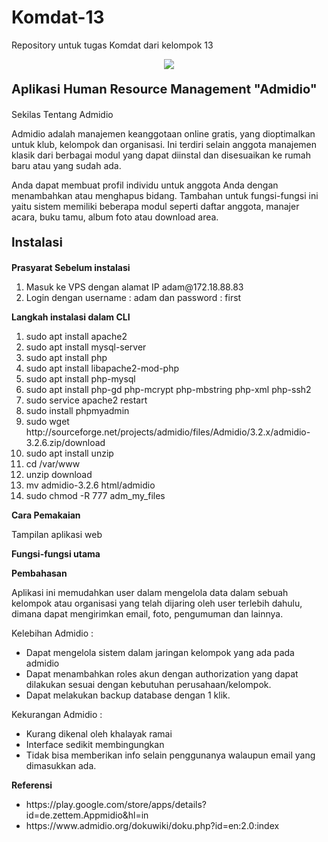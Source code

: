 # Komdat-13
Repository untuk tugas Komdat dari kelompok 13

<center><img src="https://github.com/mnaufalfm/Komdat-13/blob/master/pic/logo.PNG" /></center>
<p style="font-size:20px"><b>Aplikasi Human Resource Management "Admidio"</b></p>

<p style="font-size:14px">Sekilas Tentang Admidio</p>
<p>Admidio adalah manajemen keanggotaan online gratis, yang dioptimalkan untuk klub, kelompok dan organisasi. Ini terdiri selain anggota manajemen klasik dari berbagai modul yang dapat diinstal dan disesuaikan ke rumah baru atau yang sudah ada.</p>

<p>Anda dapat membuat profil individu untuk anggota Anda dengan menambahkan atau menghapus bidang. Tambahan untuk fungsi-fungsi ini yaitu sistem memiliki beberapa modul seperti daftar anggota, manajer acara, buku tamu, album foto atau download area.</p>

<p style="font-size:20px"><b>Instalasi</b></p>
<p style="font-size:14px"><b>Prasyarat Sebelum instalasi</b></p>
<ol>
<li>Masuk ke VPS dengan alamat IP adam@172.18.88.83</li>
<li>Login dengan username : adam  dan password : first</li>
</ol>
<b>Langkah instalasi dalam CLI</b>
<ol>
<li>sudo apt install apache2</li>
<li>sudo apt install mysql-server</li>
<li>sudo apt install php</li>
<li>sudo apt install libapache2-mod-php</li>
<li>sudo apt install php-mysql</li>
<li>sudo apt install php-gd php-mcrypt php-mbstring php-xml php-ssh2</li>
<li>sudo service apache2 restart</li>
<li>sudo install phpmyadmin</li>
<li>sudo wget http://sourceforge.net/projects/admidio/files/Admidio/3.2.x/admidio-3.2.6.zip/download</li>
<li>sudo apt install unzip</li>
<li>cd /var/www</li>
<li>unzip download</li>
<li>mv admidio-3.2.6 html/admidio</li>
<li>sudo chmod -R 777 adm_my_files</li>
</ol>

<b>Cara Pemakaian</b>
<p>Tampilan aplikasi web</p>


<p><b>Fungsi-fungsi utama</b></p>





<b>Pembahasan</b>
<p>Aplikasi ini memudahkan user dalam mengelola data dalam sebuah kelompok atau organisasi yang 
telah dijaring oleh user terlebih dahulu, dimana dapat mengirimkan email, foto, pengumuman dan lainnya.<p>

Kelebihan Admidio :
<ul>
<li>Dapat mengelola sistem dalam jaringan kelompok yang ada pada admidio</li>
<li>Dapat menambahkan roles akun dengan authorization yang dapat dilakukan sesuai dengan kebutuhan perusahaan/kelompok.</li>
<li>Dapat melakukan backup database dengan 1 klik.</li>
</ul>

Kekurangan Admidio :
<ul>
<li>Kurang dikenal oleh khalayak ramai</li>
<li>Interface sedikit membingungkan</li>
<li>Tidak bisa memberikan info selain penggunanya walaupun email yang dimasukkan ada.</li>
</ul>

<b>Referensi</b>
<ul>
<li>https://play.google.com/store/apps/details?id=de.zettem.Appmidio&hl=in</li>
<li>https://www.admidio.org/dokuwiki/doku.php?id=en:2.0:index</li>
</ul>



